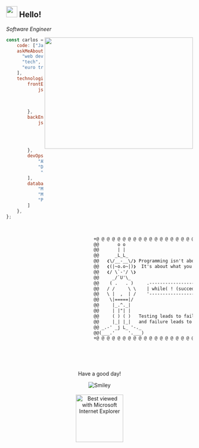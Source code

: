 <h2> <img src="https://media.giphy.com/media/WUlplcMpOCEmTGBtBW/giphy.gif" width="30"> Hello! </h2>
<p><em>Software Engineer
</a>
</em></p>


<img align="right" width="400" height="300" src="https://i2.wp.com/allhtaccess.info/wp-content/uploads/2018/03/programming.gif?fit=1281%2C716&ssl=1" />

```javascript
const carlos = {
    code: ["Javascript", "Typescript"],
    askMeAbout: [
      "web dev",
      "tech",
      "euro truck simulator"
    ],
    technologies: {
        frontEnd: {
            js: [
                "React",
                "Next",
                "VUE"],
        },
        backEnd: {
            js: [
                    "Node",
                    "Nest.js",
                    "Express"
                ],
        },
        devOps: [
            "AWS",
            "Docker🐳",
             "GCP"
        ],
        databases: [
            "Mongo",
            "MySql",
            "PostgreSql"
        ]
    },
};
```
<br>

```diff
                                 +@ @ @ @ @ @ @ @ @ @ @ @ @ @ @ @ @ @ @ @ @ @ @ @ @ @ @ @+
                                 @@       o o                                           @@
                                 @@       | |                                           @@
                                 @@      _L_L_                                          @@
                                 @@   ❮\/__-__\/❯ Programming isn't about what you know @@
                                 @@   ❮(|~o.o~|)❯  It's about what you can figure out   @@
                                 @@   ❮/ \`-'/ \❯                                       @@
                                 @@     _/`U'\_                                         @@
                                 @@    ( .   . )     .----------------------------.     @@
                                 @@   / /     \ \    | while( ! (succed=try() ) ) |     @@
                                 @@   \ |  ,  | /    '----------------------------'     @@
                                 @@    \|=====|/                                        @@
                                 @@     |_.^._|                                         @@
                                 @@     | |"| |                                         @@
                                 @@     ( ) ( )   Testing leads to failure              @@
                                 @@     |_| |_|   and failure leads to understanding    @@
                                 @@ _.-' _j L_ '-._                                     @@
                                 @@(___.'     '.___)                                    @@
                                 +@ @ @ @ @ @ @ @ @ @ @ @ @ @ @ @ @ @ @ @ @ @ @ @ @ @ @ @+
```
<br>
<br>
<br>

<div align="center">
<p>Have a good day!</p>
<div>
<img src="https://github.com/fnky/fnky/raw/fnky/img/smile.gif" alt="Smiley" align="center">
</div>

<br>

<div align="center">
<img src="https://github.com/fnky/fnky/raw/fnky/img/ie.jpg" alt="Best viewed with Microsoft Internet Explorer" align="center" width="128">
</div>


